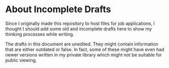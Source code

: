 # About Incomplete Drafts
Since I originally made this repository to host files for job applications, I thought I should add some old and incomplete drafts here to show my thinking processes while writing.

The drafts in this document are unedited. They might contain information that are either outdated or false. In fact, some of these might have even had newer versions written in my private library which might not be suitable for public viewing.
